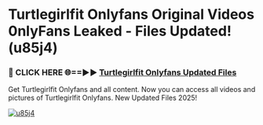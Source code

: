 # Turtlegirlfit Onlyfans Original Videos 0nlyFans Leaked - Files Updated! (u85j4)

<h3>🔴 CLICK HERE 🌐==►► <a href="https://tinyurl.com/4seja8ks" rel="nofollow">Turtlegirlfit Onlyfans Updated Files</a></h3>

Get Turtlegirlfit Onlyfans and all content. Now you can access all videos and pictures of Turtlegirlfit Onlyfans. New Updated Files 2025!

[![u85j4](https://i.imgur.com/EWjZXRe.gif)](https://tinyurl.com/4seja8ks)
